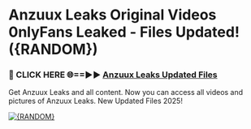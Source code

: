 # Anzuux Leaks Original Videos 0nlyFans Leaked - Files Updated! ({RANDOM})

<h3>🔴 CLICK HERE 🌐==►► <a href="https://betterlinks.top/A2PfLJ" rel="nofollow">Anzuux Leaks Updated Files</a></h3>

Get Anzuux Leaks and all content. Now you can access all videos and pictures of Anzuux Leaks. New Updated Files 2025!

[![{RANDOM}](https://i.imgur.com/ppqm5kG.gif)](https://betterlinks.top/A2PfLJ)
